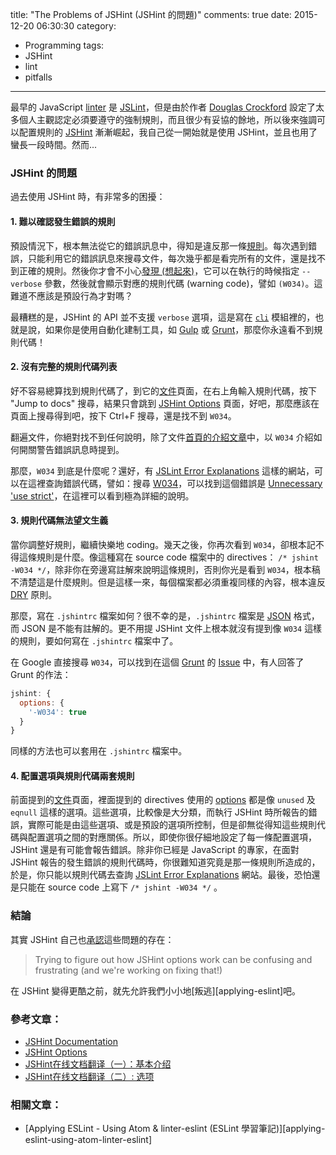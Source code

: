 title: "The Problems of JSHint (JSHint 的問題)"
comments: true
date: 2015-12-20 06:30:30
category:
  - Programming
tags:
  - JSHint
  - lint
  - pitfalls
---
最早的 JavaScript [linter] 是 [JSLint]，但是由於作者 [Douglas Crockford] 設定了太多個人主觀認定必須要遵守的強制規則，而且很少有妥協的餘地，所以後來強調可以配置規則的 [JSHint] 漸漸崛起，我自己從一開始就是使用 JSHint，並且也用了蠻長一段時間。然而...

<!-- more -->

### JSHint 的問題

過去使用 JSHint 時，有非常多的困擾：

#### 1. 難以確認發生錯誤的規則

預設情況下，根本無法從它的錯誤訊息中，得知是違反那一條[規則][JSHint Options]。每次遇到錯誤，只能利用它的錯誤訊息來搜尋文件，每次幾乎都是看完所有的文件，還是找不到正確的規則。然後你才會不小心[發現 (想起來)][JSHint Doc]，它可以在執行的時候指定 `--verbose` 參數，然後就會顯示對應的規則代碼 (warning code)，譬如 `(W034)`。這難道不應該是預設行為才對嗎？

最糟糕的是，JSHint 的 API 並不支援 `verbose` 選項，這是寫在 [`cli`][JSHint CLI] 模組裡的，也就是說，如果你是使用自動化建制工具，如 [Gulp] 或 [Grunt]，那麼你永遠看不到規則代碼！

#### 2. 沒有完整的規則代碼列表

好不容易總算找到規則代碼了，到它的[文件][JSHint Doc]頁面，在右上角輸入規則代碼，按下 "Jump to docs" 搜尋，結果只會跳到 [JSHint Options] 頁面，好吧，那麼應該在頁面上搜尋得到吧，按下 Ctrl+F 搜尋，還是找不到 `W034`。

翻遍文件，你絕對找不到任何說明，除了文件[首頁的介紹文章][Search W034]中，以 `W034` 介紹如何開關警告錯誤訊息時提到。

那麼，`W034` 到底是什麼呢？還好，有 [JSLint Error Explanations] 這樣的網站，可以在這裡查詢錯誤代碼，譬如：搜尋 [W034][jslinterrors W034]，可以找到這個錯誤是 [Unnecessary 'use strict']，在這裡可以看到極為詳細的說明。

#### 3. 規則代碼無法望文生義

當你調整好規則，繼續快樂地 coding。幾天之後，你再次看到 `W034`，卻根本記不得這條規則是什麼。像這種寫在 source code 檔案中的 directives： `/* jshint -W034 */`，除非你在旁邊寫註解來說明這條規則，否則你光是看到 `W034`，根本稿不清楚這是什麼規則。但是這樣一來，每個檔案都必須重複同樣的內容，根本違反 [DRY] 原則。

那麼，寫在 `.jshintrc` 檔案如何？很不幸的是，`.jshintrc` 檔案是 [JSON] 格式，而 JSON 是不能有註解的。更不用提 JSHint 文件上根本就沒有提到像 `W034` 這樣的規則，要如何寫在 `.jshintrc` 檔案中了。

在 Google 直接搜尋 `W034`，可以找到在這個 [Grunt] 的 [Issue][Grunt Issue 59] 中，有人回答了 Grunt 的作法：

``` javascript
jshint: {
  options: {
    '-W034': true
  }
}
```
同樣的方法也可以套用在 `.jshintrc` 檔案中。

#### 4. 配置選項與規則代碼兩套規則

前面提到的[文件][JSHint Doc]頁面，裡面提到的 directives 使用的 [options][JSHint Options] 都是像 `unused` 及 `eqnull` 這樣的選項。這些選項，比較像是大分類，而執行 JSHint 時所報告的錯誤，實際可能是由這些選項、或是預設的選項所控制，但是卻無從得知這些規則代碼與配置選項之間的對應關係。所以，即使你很仔細地設定了每一條配置選項， JSHint 還是有可能會報告錯誤。除非你已經是 JavaScript 的專家，在面對 JSHint 報告的發生錯誤的規則代碼時，你很難知道究竟是那一條規則所造成的，於是，你只能以規則代碼去查詢 [JSLint Error Explanations] 網站。最後，恐怕還是只能在 source code 上寫下 `/* jshint -W034 */` 。

### 結論

其實 JSHint 自己也[承認][JSHint Doc]這些問題的存在：
> Trying to figure out how JSHint options work can be confusing and frustrating (and we're working on fixing that!)

在 JSHint 變得更酷之前，就先允許我們小小地[叛逃][applying-eslint]吧。

### 參考文章：

* [JSHint Documentation][JSHint Doc]
* [JSHint Options][JSHint Options]
* [JSHint在线文档翻译（一）：基本介绍][JSHint Doc CN]
* [JSHint在线文档翻译（二）: 选项][JSHint Options CN]

### 相關文章：

* [Applying ESLint - Using Atom & linter-eslint (ESLint 學習筆記)][applying-eslint-using-atom-linter-eslint]

<!-- cross references -->

<!-- post_references -->

<!-- external references -->

[linter]: https://en.wikipedia.org/wiki/Lint_%28software%29
[JSLint]: http://www.jslint.com/
[Douglas Crockford]: https://en.wikipedia.org/wiki/Douglas_Crockford
[JSHint]: http://jshint.com/docs/
[JSHint Options]: http://jshint.com/docs/options/
[JSHint Doc]: http://jshint.com/docs
[JSHint CLI]: https://github.com/jshint/jshint/blob/master/src/cli.js
[Search W034]: https://www.google.com.tw/webhp?sourceid=chrome-instant&ion=1&espv=2&ie=UTF-8#q=site%3Ajshint.com%20W034
[JSLint Error Explanations]: https://jslinterrors.com/
[jslinterrors W034]: https://jslinterrors.com/?q=W034
[Unnecessary 'use strict']: https://jslinterrors.com/unnecessary-use-strict
[DRY]: https://en.wikipedia.org/wiki/Don%27t_repeat_yourself
[JSON]: https://en.wikipedia.org/wiki/JSON
[Gulp]: http://gulpjs.com/
[Grunt]: http://gruntjs.com/
[Grunt Issue 59]: https://github.com/gruntjs/grunt-contrib-jshint/issues/59

[JSHint Doc CN]: http://xianjing.github.io/blog/2013/10/16/jshint-doc/ "JSHint在线文档翻译（一）：基本介绍"
[JSHint Options CN]: http://xianjing.github.io/blog/2013/10/21/jshint-options/ "JSHint在线文档翻译（二）: 选项"
